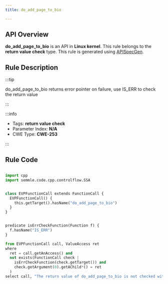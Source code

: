 ```yaml
---
title: do_add_page_to_bio

---
```



## API Overview
**do_add_page_to_bio** is an API in **Linux kernel**. This rule belongs to the **return value check** type. This rule is generated using [APISpecGen](../../tools/APISpecGen).
## Rule Description

:::tip

do_add_page_to_bio returns error pointer on failure, use IS_ERR to check the return value

:::

:::info

- Tags: **return value check**
- Parameter Index: **N/A**
- CWE Type: **CWE-253**

:::

## Rule Code
```python

import cpp
import semmle.code.cpp.controlflow.SSA


class EVPFunctionCall extends FunctionCall {
  EVPFunctionCall() {
    this.getTarget().hasName("do_add_page_to_bio")
  }
}


predicate isErrCheckFunction(Function f) {
  f.hasName("IS_ERR") 
}

from EVPFunctionCall call, ValueAccess ret
where
  ret = call.getAnAccess() and
  not exists(FunctionCall check |
    isErrCheckFunction(check.getTarget()) and
    check.getArgument(0).getAChild*() = ret
  )
select call, "The return value of do_add_page_to_bio is not checked with IS_ERR."
    
```